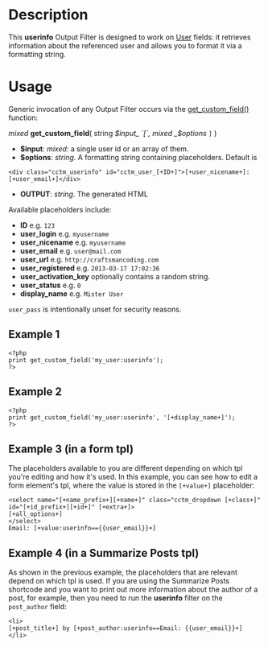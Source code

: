 

# Description #

This **userinfo** Output Filter is designed to work on [User](User.md) fields: it retrieves information about the referenced user and allows you to format it via a formatting string.


# Usage #

Generic invocation of any Output Filter occurs via the [get\_custom\_field()](TemplateFunctions#get_custom_field.md) function:

_mixed_ **get\_custom\_field**( string _$input_ `[`, mixed _$options_ `]` )

  * **$input**: _mixed_: a single user id or an array of them.
  * **$options**: _string_. A formatting string containing placeholders. Default is

```
<div class="cctm_userinfo" id="cctm_user_[+ID+]">[+user_nicename+]: [+user_email+]</div>
```

  * **OUTPUT**: _string_.  The generated HTML

Available placeholders include:

  * **ID** e.g. `123`
  * **user\_login** e.g. `myusername`
  * **user\_nicename** e.g. `myusername`
  * **user\_email** e.g. `user@mail.com`
  * **user\_url** e.g. `http://craftsmancoding.com`
  * **user\_registered** e.g. `2013-03-17 17:02:36`
  * **user\_activation\_key** optionally contains a random string.
  * **user\_status** e.g. `0`
  * **display\_name** e.g. `Mister User`

`user_pass` is intentionally unset for security reasons.

## Example 1 ##

```
<?php
print get_custom_field('my_user:userinfo');
?>
```

## Example 2 ##

```
<?php
print get_custom_field('my_user:userinfo', '[+display_name+]');
?>
```

## Example 3 (in a form tpl) ##

The placeholders available to you are different depending on which tpl you're editing and how it's used.  In this example, you can see how to edit a form element's tpl, where the value is stored in the `[+value+]` placeholder:

```
<select name="[+name_prefix+][+name+]" class="cctm_dropdown [+class+]" id="[+id_prefix+][+id+]" [+extra+]>
[+all_options+]
</select>
Email: [+value:userinfo=={{user_email}}+]
```

## Example 4 (in a Summarize Posts tpl) ##

As shown in the previous example, the placeholders that are relevant depend on which tpl is used.  If you are using the Summarize Posts shortcode and you want to print out more information about the author of a post, for example, then you need to run the **userinfo** filter on the `post_author` field:

```
<li>
[+post_title+] by [+post_author:userinfo==Email: {{user_email}}+]
</li>
```